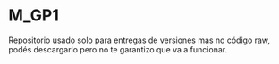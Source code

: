 # M_GP1
Repositorio usado solo para entregas de versiones mas no código raw, podés descargarlo pero no te garantizo que va a funcionar.
